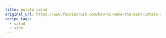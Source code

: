 ```yaml
---
title: potato salad
original_url: https://www.foodiecrush.com/how-to-make-the-best-potato-salad/
recipe_tags: 
  - salad
  - side
---
```

